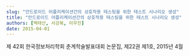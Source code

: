 ```yaml
---
slug: "안드로이드 어플리케이션간의 상호작용 테스팅을 위한 테스트 시나리오 생성"
title: "안드로이드 어플리케이션간의 상호작용 테스팅을 위한 테스트 시나리오 생성"
authors: [백태산, 서강복, 이우진]
date: 2015-04-01
---
```


제 42회 한국정보처리학회 춘계학술발표대회 논문집, 제22권 제1호, 2015년 4월
